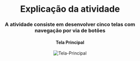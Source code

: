 <h1 align="center">Explicação da atividade</h1>

<h3 align="center">A atividade consiste em desenvolver cinco telas com navegação por via de botões</h3>

<div align="center">
  
  <h4>Tela Principal</h4>   
  
  ![Tela-Principal](https://user-images.githubusercontent.com/62157751/199591074-42c63cb3-096a-4c71-a87e-ac0c75ae0ef6.jpeg)

</div>
